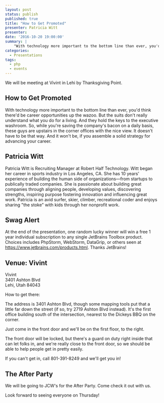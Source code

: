 ```yaml
---
layout: post
status: publish
published: true
title: "How to Get Promoted"
presenter: Patricia Witt
presenter: 
date: '2016-10-20 19:00:00'
summary: |
    "With technology more important to the bottom line than ever, you'd think there'd be career opportunities up the wazoo. But the suits don't really understand what you do for a living. And they hold the keys to the executive washroom. So, while you're saving the company's bacon on a daily basis, these guys are upstairs in the corner offices with the nice view. It doesn't have to be that way. And it won't be, if you assemble a solid strategy for advancing your career."
categories:
  - Presentations
tags:
  - php
  - events
---
```


We will be meeting at Vivint in Lehi by Thanksgiving Point.

## How to Get Promoted

With technology more important to the bottom line than ever, you'd think there'd be career opportunities up the wazoo. But the suits don't really understand what you do for a living. And they hold the keys to the executive washroom. So, while you're saving the company's bacon on a daily basis, these guys are upstairs in the corner offices with the nice view. It doesn't have to be that way. And it won't be, if you assemble a solid strategy for advancing your career.

## Patricia Witt

Patricia Witt is Recruiting Manager at Robert Half Technology.  Witt began her career in sports industry in Los Angeles, CA.  She has 10 years' experience of building the human side of organizations—from startups to publically traded companies.  She is passionate about building great companies through aligning people, developing values, discovering strengths, inspiring purpose fostering innovation and influencing great work.  Patricia is an avid surfer, skier, climber, recreational coder and enjoys sharing "the stoke" with kids through her nonprofit work.

## Swag Alert

At the end of the presentation, one random lucky winner will win a free 1 year individual subscription to any single JetBrains Toolbox product. Choices includes PhpStorm, WebStorm, DataGrip, or others seen at https://www.jetbrains.com/products.html. Thanks JetBrains!

## Venue: Vivint

Vivint<br/>
3401 Ashton Blvd<br/>
Lehi, Utah 84043

How to get there:

The address is 3401 Ashton Blvd, though some mapping tools put that a little far down the street (if so, try 2719 Ashton Blvd instead). It's the first office building south of the intersection, nearest to the Dickeys BBQ on the corner.

Just come in the front door and we'll be on the first floor, to the right.

The front door will be locked, but there's a guard on duty right inside that can let folks in, and we're really close to the front door, so we should be able to help people get in pretty easily.

If you can't get in, call 801-391-8249 and we'll get you in!

## The After Party

We will be going to JCW's for the After Party. Come check it out with us.

Look forward to seeing everyone on Thursday!
